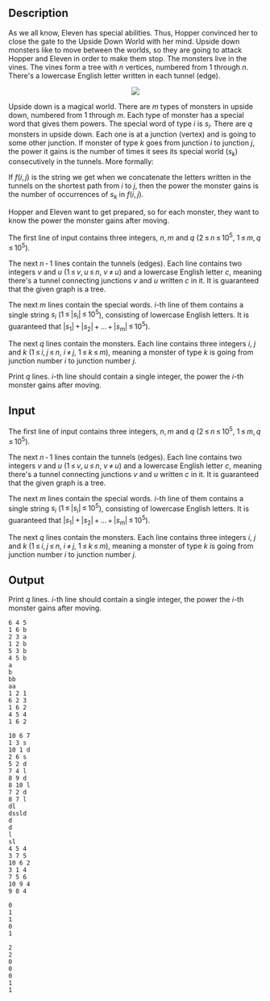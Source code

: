 ## Description

<div><p>As we all know, Eleven has special abilities. Thus, Hopper convinced her to close the gate to the Upside Down World with her mind. Upside down monsters like to move between the worlds, so they are going to attack Hopper and Eleven in order to make them stop. The monsters live in the vines. The vines form a tree with <span class="tex-span"><i>n</i></span> vertices, numbered from <span class="tex-span">1</span> through <span class="tex-span"><i>n</i></span>. There's a lowercase English letter written in each tunnel (edge).</p><center> <img class="tex-graphics" src="file://Jq8P0wYq.png" style="max-width: 100.0%;max-height: 100.0%;"> </center><p>Upside down is a magical world. There are <span class="tex-span"><i>m</i></span> types of monsters in upside down, numbered from <span class="tex-span">1</span> through <span class="tex-span"><i>m</i></span>. Each type of monster has a special word that gives them powers. The special word of type <span class="tex-span"><i>i</i></span> is <span class="tex-span"><i>s</i><sub class="lower-index"><i>i</i></sub></span>. There are <span class="tex-span"><i>q</i></span> monsters in upside down. Each one is at a junction (vertex) and is going to some other junction. If monster of type <span class="tex-span"><i>k</i></span> goes from junction <span class="tex-span"><i>i</i></span> to junction <span class="tex-span"><i>j</i></span>, the power it gains is the number of times it sees its special world (<span class="tex-span"><i>s</i><sub class="lower-index"><i>k</i></sub></span>) consecutively in the tunnels. More formally: </p><p>If <span class="tex-span"><i>f</i>(<i>i</i>, <i>j</i>)</span> is the string we get when we concatenate the letters written in the tunnels on the shortest path from <span class="tex-span"><i>i</i></span> to <span class="tex-span"><i>j</i></span>, then the power the monster gains is the number of occurrences of <span class="tex-span"><i>s</i><sub class="lower-index"><i>k</i></sub></span> in <span class="tex-span"><i>f</i>(<i>i</i>, <i>j</i>)</span>.</p><p>Hopper and Eleven want to get prepared, so for each monster, they want to know the power the monster gains after moving. </p></div><div class="input-specification"><p>The first line of input contains three integers, <span class="tex-span"><i>n</i>, <i>m</i></span> and <span class="tex-span"><i>q</i></span> (<span class="tex-span">2 ≤ <i>n</i> ≤ 10<sup class="upper-index">5</sup></span>, <span class="tex-span">1 ≤ <i>m</i>, <i>q</i> ≤ 10<sup class="upper-index">5</sup></span>).</p><p>The next <span class="tex-span"><i>n</i> - 1</span> lines contain the tunnels (edges). Each line contains two integers <span class="tex-span"><i>v</i></span> and <span class="tex-span"><i>u</i></span> (<span class="tex-span">1 ≤ <i>v</i>, <i>u</i> ≤ <i>n</i></span>, <span class="tex-span"><i>v</i> ≠ <i>u</i></span>) and a lowercase English letter <span class="tex-span"><i>c</i></span>, meaning there's a tunnel connecting junctions <span class="tex-span"><i>v</i></span> and <span class="tex-span"><i>u</i></span> written <span class="tex-span"><i>c</i></span> in it. It is guaranteed that the given graph is a tree.</p><p>The next <span class="tex-span"><i>m</i></span> lines contain the special words. <span class="tex-span"><i>i</i></span>-th line of them contains a single string <span class="tex-span"><i>s</i><sub class="lower-index"><i>i</i></sub></span> (<span class="tex-span">1 ≤ |<i>s</i><sub class="lower-index"><i>i</i></sub>| ≤ 10<sup class="upper-index">5</sup></span>), consisting of lowercase English letters. It is guaranteed that <span class="tex-span">|<i>s</i><sub class="lower-index">1</sub>| + |<i>s</i><sub class="lower-index">2</sub>| + ... + |<i>s</i><sub class="lower-index"><i>m</i></sub>| ≤ 10<sup class="upper-index">5</sup></span>).</p><p>The next <span class="tex-span"><i>q</i></span> lines contain the monsters. Each line contains three integers <span class="tex-span"><i>i</i></span>, <span class="tex-span"><i>j</i></span> and <span class="tex-span"><i>k</i></span> (<span class="tex-span">1 ≤ <i>i</i>, <i>j</i> ≤ <i>n</i></span>, <span class="tex-span"><i>i</i> ≠ <i>j</i></span>, <span class="tex-span">1 ≤ <i>k</i> ≤ <i>m</i></span>), meaning a monster of type <span class="tex-span"><i>k</i></span> is going from junction number <span class="tex-span"><i>i</i></span> to junction number <span class="tex-span"><i>j</i></span>.</p></div><div class="output-specification"><p>Print <span class="tex-span"><i>q</i></span> lines. <span class="tex-span"><i>i</i></span>-th line should contain a single integer, the power the <span class="tex-span"><i>i</i></span>-th monster gains after moving.</p></div>

## Input

<p>The first line of input contains three integers, <span class="tex-span"><i>n</i>, <i>m</i></span> and <span class="tex-span"><i>q</i></span> (<span class="tex-span">2 ≤ <i>n</i> ≤ 10<sup class="upper-index">5</sup></span>, <span class="tex-span">1 ≤ <i>m</i>, <i>q</i> ≤ 10<sup class="upper-index">5</sup></span>).</p><p>The next <span class="tex-span"><i>n</i> - 1</span> lines contain the tunnels (edges). Each line contains two integers <span class="tex-span"><i>v</i></span> and <span class="tex-span"><i>u</i></span> (<span class="tex-span">1 ≤ <i>v</i>, <i>u</i> ≤ <i>n</i></span>, <span class="tex-span"><i>v</i> ≠ <i>u</i></span>) and a lowercase English letter <span class="tex-span"><i>c</i></span>, meaning there's a tunnel connecting junctions <span class="tex-span"><i>v</i></span> and <span class="tex-span"><i>u</i></span> written <span class="tex-span"><i>c</i></span> in it. It is guaranteed that the given graph is a tree.</p><p>The next <span class="tex-span"><i>m</i></span> lines contain the special words. <span class="tex-span"><i>i</i></span>-th line of them contains a single string <span class="tex-span"><i>s</i><sub class="lower-index"><i>i</i></sub></span> (<span class="tex-span">1 ≤ |<i>s</i><sub class="lower-index"><i>i</i></sub>| ≤ 10<sup class="upper-index">5</sup></span>), consisting of lowercase English letters. It is guaranteed that <span class="tex-span">|<i>s</i><sub class="lower-index">1</sub>| + |<i>s</i><sub class="lower-index">2</sub>| + ... + |<i>s</i><sub class="lower-index"><i>m</i></sub>| ≤ 10<sup class="upper-index">5</sup></span>).</p><p>The next <span class="tex-span"><i>q</i></span> lines contain the monsters. Each line contains three integers <span class="tex-span"><i>i</i></span>, <span class="tex-span"><i>j</i></span> and <span class="tex-span"><i>k</i></span> (<span class="tex-span">1 ≤ <i>i</i>, <i>j</i> ≤ <i>n</i></span>, <span class="tex-span"><i>i</i> ≠ <i>j</i></span>, <span class="tex-span">1 ≤ <i>k</i> ≤ <i>m</i></span>), meaning a monster of type <span class="tex-span"><i>k</i></span> is going from junction number <span class="tex-span"><i>i</i></span> to junction number <span class="tex-span"><i>j</i></span>.</p>

## Output

<p>Print <span class="tex-span"><i>q</i></span> lines. <span class="tex-span"><i>i</i></span>-th line should contain a single integer, the power the <span class="tex-span"><i>i</i></span>-th monster gains after moving.</p>





```input1
6 4 5
1 6 b
2 3 a
1 2 b
5 3 b
4 5 b
a
b
bb
aa
1 2 1
6 2 3
1 6 2
4 5 4
1 6 2

```




```input2
10 6 7
1 3 s
10 1 d
2 6 s
5 2 d
7 4 l
8 9 d
8 10 l
7 2 d
8 7 l
dl
dssld
d
d
l
sl
4 5 4
3 7 5
10 6 2
3 1 4
7 5 6
10 9 4
9 8 4

```




```output1
0
1
1
0
1

```




```output2
2
2
0
0
0
1
1

```



